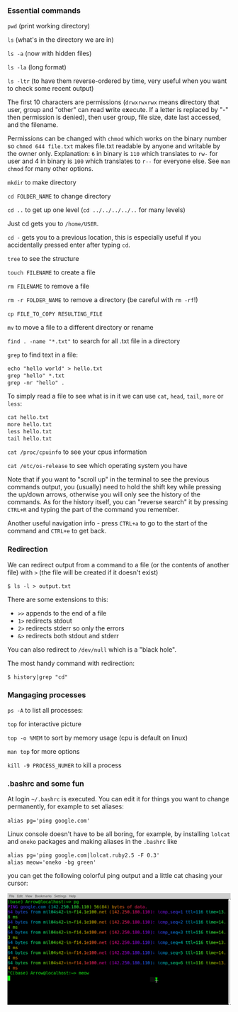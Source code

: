 ### Essential commands

 `pwd` (print working directory)

 `ls` (what's in the directory we are in)

 `ls -a` (now with hidden files)

 `ls -la` (long format)
 
 `ls -ltr` (to have them reverse-ordered by time, very useful when you want to check some recent output)   

The first 10 characters are permissions (`drwxrwxrwx` means **d**irectory that user, group and "other" can **r**ead **w**rite e**x**ecute. If a letter is replaced by "-" then permission is denied), then user group, file size, date last accessed, and the filename.

Permissions can be changed with `chmod` which works on the binary number so `chmod 644 file.txt` makes file.txt readable by anyone and writable by the owner only. Explanation: `6` in binary is `110` which translates to `rw-` for user and 4 in binary is `100` which translates to `r--` for everyone else.  See `man chmod` for many other options.

`mkdir` to make directory


`cd FOLDER_NAME` to change directory

`cd ..` to get up one level (`cd ../../../../..` for many levels)

Just cd gets you to `/home/USER`.

`cd -` gets you to a previous location, this is especially useful if you accidentally pressed enter after typing `cd`.

`tree` to see the structure

`touch FILENAME` to create a file

`rm FILENAME` to remove a file

`rm -r FOLDER_NAME` to remove a directory (be careful with `rm -rf`!)

`cp FILE_TO_COPY RESULTING_FILE`

`mv` to move a file to a different directory or rename


`find . -name "*.txt"` to search for all .txt file in a directory 

`grep` to find text in a file:

```
echo "hello world" > hello.txt
grep "hello" *.txt
grep -nr "hello" .
```

To simply read a file to see what is in it we can use `cat`, `head`, `tail`, `more` or `less`:

```
cat hello.txt
more hello.txt
less hello.txt
tail hello.txt
```

`cat /proc/cpuinfo` to see your cpus information

`cat /etc/os-release` to see which operating system you have 

Note that if you want to "scroll up" in the terminal to see the previous commands output, you (usually) need to hold the shift key while pressing the up/down arrows, otherwise you will only see the history of the commands. As for the history itself, you can "reverse search" it by pressing `CTRL+R` and typing the part of the command you remember.

Another useful navigation info - press `CTRL+a` to go to the start of the command and `CTRL+e` to get back.


### Redirection

We can redirect output from a command to a file (or the contents of another file) with `>` (the file will be created if it doesn't exist)

```
$ ls -l > output.txt
```

There are some extensions to this:
- `>>` appends to the end of a file
- `1>` redirects stdout
- `2>` redirects stderr so only the errors
- `&>` redirects both stdout and stderr

You can also redirect to `/dev/null` which is a "black hole".

The most handy command with redirection:

```
$ history|grep "cd"
```

### Mangaging processes

`ps -A` to list all processes:

`top` for interactive picture

`top -o %MEM` to sort by memory usage (cpu is default on linux)

`man top` for more options

`kill -9 PROCESS_NUMER` to kill a process

### .bashrc and some fun

At login `~/.bashrc` is executed. You can edit it for things you want to change permanently, for example to set aliases:

`alias pg='ping google.com'` 


Linux console doesn't have to be all boring, for example, by installing `lolcat` and `oneko` packages and making aliases in the `.bashrc` like

```
alias pg='ping google.com|lolcat.ruby2.5 -F 0.3'
alias meow='oneko -bg green'
```

you can get the following colorful ping output and a little cat chasing your cursor:

![](pictures/screenshot.png)